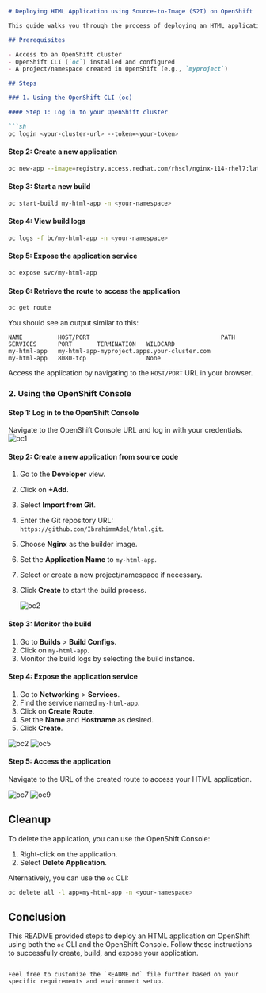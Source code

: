
```markdown
# Deploying HTML Application using Source-to-Image (S2I) on OpenShift

This guide walks you through the process of deploying an HTML application using the Source-to-Image (S2I) workflow on OpenShift. We'll use both the `oc` CLI and the OpenShift Console to create and manage the BuildConfig for the application.

## Prerequisites

- Access to an OpenShift cluster
- OpenShift CLI (`oc`) installed and configured
- A project/namespace created in OpenShift (e.g., `myproject`)

## Steps

### 1. Using the OpenShift CLI (oc)

#### Step 1: Log in to your OpenShift cluster

```sh
oc login <your-cluster-url> --token=<your-token>
```

#### Step 2: Create a new application

```sh
oc new-app --image=registry.access.redhat.com/rhscl/nginx-114-rhel7:latest --code=https://github.com/IbrahimmAdel/html.git --name=my-html-app -n <your-namespace>
```

#### Step 3: Start a new build

```sh
oc start-build my-html-app -n <your-namespace>
```

#### Step 4: View build logs

```sh
oc logs -f bc/my-html-app -n <your-namespace>
```

#### Step 5: Expose the application service

```sh
oc expose svc/my-html-app
```

#### Step 6: Retrieve the route to access the application

```sh
oc get route
```

You should see an output similar to this:

```
NAME          HOST/PORT                                     PATH      SERVICES      PORT       TERMINATION   WILDCARD
my-html-app   my-html-app-myproject.apps.your-cluster.com             my-html-app   8080-tcp                 None
```

Access the application by navigating to the `HOST/PORT` URL in your browser.

### 2. Using the OpenShift Console

#### Step 1: Log in to the OpenShift Console

Navigate to the OpenShift Console URL and log in with your credentials.
![oc1](https://github.com/Mostafayouni/ivolvetraining/assets/105316729/3828adee-cde9-4b4f-a937-36b7625aec93)


#### Step 2: Create a new application from source code

1. Go to the **Developer** view.
2. Click on **+Add**.
3. Select **Import from Git**.
4. Enter the Git repository URL: `https://github.com/IbrahimmAdel/html.git`.
5. Choose **Nginx** as the builder image.
6. Set the **Application Name** to `my-html-app`.
7. Select or create a new project/namespace if necessary.
8. Click **Create** to start the build process.

   ![oc2](https://github.com/Mostafayouni/ivolvetraining/assets/105316729/c2977f0d-8470-4285-8221-346b1fb37055)


#### Step 3: Monitor the build

1. Go to **Builds** > **Build Configs**.
2. Click on `my-html-app`.
3. Monitor the build logs by selecting the build instance.

#### Step 4: Expose the application service

1. Go to **Networking** > **Services**.
2. Find the service named `my-html-app`.
3. Click on **Create Route**.
4. Set the **Name** and **Hostname** as desired.
5. Click **Create**.

![oc2](https://github.com/Mostafayouni/ivolvetraining/assets/105316729/e308e466-574e-48b8-80be-6697c215c6d0)
![oc5](https://github.com/Mostafayouni/ivolvetraining/assets/105316729/56e89f3b-41b7-4d6d-8084-866b36aee945)


#### Step 5: Access the application

Navigate to the URL of the created route to access your HTML application.

![oc7](https://github.com/Mostafayouni/ivolvetraining/assets/105316729/08fbd0b0-6e2f-4986-b345-2946e19a6353)
![oc9](https://github.com/Mostafayouni/ivolvetraining/assets/105316729/078fe4d3-abac-4a0a-bed9-98d0e207e4c0)


## Cleanup

To delete the application, you can use the OpenShift Console:

1. Right-click on the application.
2. Select **Delete Application**.

Alternatively, you can use the `oc` CLI:

```sh
oc delete all -l app=my-html-app -n <your-namespace>
```

## Conclusion

This README provided steps to deploy an HTML application on OpenShift using both the `oc` CLI and the OpenShift Console. Follow these instructions to successfully create, build, and expose your application.
```

Feel free to customize the `README.md` file further based on your specific requirements and environment setup.
